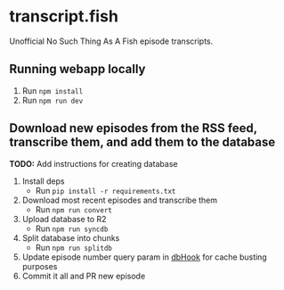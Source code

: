 # transcript.fish

Unofficial No Such Thing As A Fish episode transcripts.

## Running webapp locally

1. Run `npm install`
2. Run `npm run dev`

## Download new episodes from the RSS feed, transcribe them, and add them to the database

**TODO:** Add instructions for creating database

1. Install deps
   - Run `pip install -r requirements.txt`
2. Download most recent episodes and transcribe them
   - Run `npm run convert`
3. Upload database to R2
   - Run `npm run syncdb`
4. Split database into chunks
   - Run `npm run splitdb`
5. Update episode number query param in [dbHook](/src/dbHooks.tsx#L17) for cache busting purposes
6. Commit it all and PR new episode
